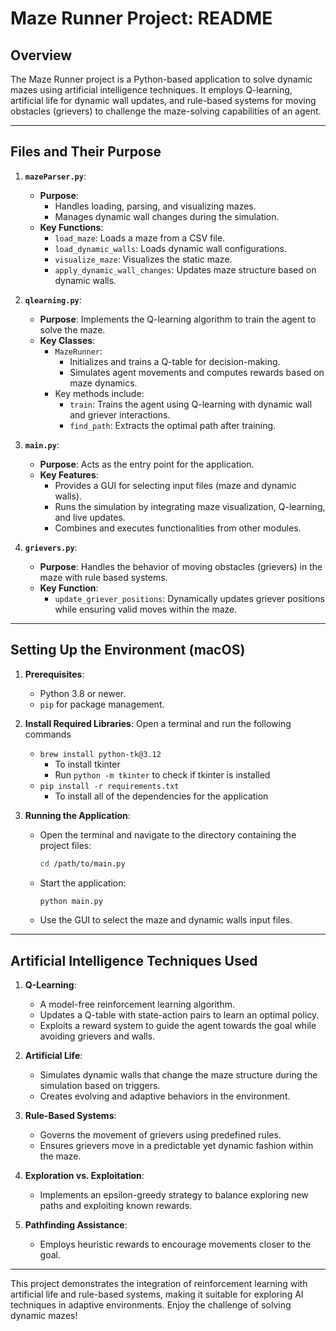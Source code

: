 
# Maze Runner Project: README

## Overview
The Maze Runner project is a Python-based application to solve dynamic mazes using artificial intelligence techniques. It employs Q-learning, artificial life for dynamic wall updates, and rule-based systems for moving obstacles (grievers) to challenge the maze-solving capabilities of an agent.

---

## Files and Their Purpose

1. **`mazeParser.py`**:
   - **Purpose**: 
     - Handles loading, parsing, and visualizing mazes.
     - Manages dynamic wall changes during the simulation.
   - **Key Functions**:
     - `load_maze`: Loads a maze from a CSV file.
     - `load_dynamic_walls`: Loads dynamic wall configurations.
     - `visualize_maze`: Visualizes the static maze.
     - `apply_dynamic_wall_changes`: Updates maze structure based on dynamic walls.

2. **`qlearning.py`**:
   - **Purpose**: Implements the Q-learning algorithm to train the agent to solve the maze.
   - **Key Classes**:
     - `MazeRunner`:
       - Initializes and trains a Q-table for decision-making.
       - Simulates agent movements and computes rewards based on maze dynamics.
     - Key methods include:
       - `train`: Trains the agent using Q-learning with dynamic wall and griever interactions.
       - `find_path`: Extracts the optimal path after training.

3. **`main.py`**:
   - **Purpose**: Acts as the entry point for the application.
   - **Key Features**:
     - Provides a GUI for selecting input files (maze and dynamic walls).
     - Runs the simulation by integrating maze visualization, Q-learning, and live updates.
     - Combines and executes functionalities from other modules.

4. **`grievers.py`**:
   - **Purpose**: Handles the behavior of moving obstacles (grievers) in the maze with rule based systems.
   - **Key Function**:
     - `update_griever_positions`: Dynamically updates griever positions while ensuring valid moves within the maze.

---

## Setting Up the Environment (macOS)

1. **Prerequisites**:
   - Python 3.8 or newer.
   - `pip` for package management.


2. **Install Required Libraries**:
   Open a terminal and run the following commands
   - `brew install python-tk@3.12`
     - To install tkinter
     - Run `python -m tkinter` to check if tkinter is installed
   - `pip install -r requirements.txt`
     - To install all of the dependencies for the application

3. **Running the Application**:
   - Open the terminal and navigate to the directory containing the project files:
     ```bash
     cd /path/to/main.py
     ```
   - Start the application:
     ```bash
     python main.py
     ```
   - Use the GUI to select the maze and dynamic walls input files.

---

## Artificial Intelligence Techniques Used

1. **Q-Learning**:
   - A model-free reinforcement learning algorithm.
   - Updates a Q-table with state-action pairs to learn an optimal policy.
   - Exploits a reward system to guide the agent towards the goal while avoiding grievers and walls.

2. **Artificial Life**:
   - Simulates dynamic walls that change the maze structure during the simulation based on triggers.
   - Creates evolving and adaptive behaviors in the environment.

3. **Rule-Based Systems**:
   - Governs the movement of grievers using predefined rules.
   - Ensures grievers move in a predictable yet dynamic fashion within the maze.

4. **Exploration vs. Exploitation**:
   - Implements an epsilon-greedy strategy to balance exploring new paths and exploiting known rewards.

5. **Pathfinding Assistance**:
   - Employs heuristic rewards to encourage movements closer to the goal.

---

This project demonstrates the integration of reinforcement learning with artificial life and rule-based systems, making it suitable for exploring AI techniques in adaptive environments. Enjoy the challenge of solving dynamic mazes!

